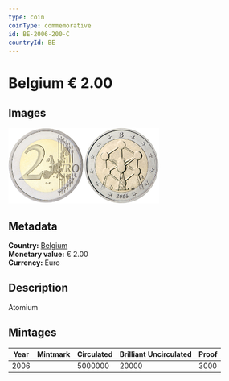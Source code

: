 ```yaml
---
type: coin
coinType: commemorative
id: BE-2006-200-C
countryId: BE
---
```


# Belgium € 2.00

## Images

<img src="../../Images/common-2002-200.png" height="150" alt="Front image"><img src="Images/BE-2006-200.png" height="150" alt="Back image">

## Metadata

**Country:** [Belgium](../../Countries/Belgium/index.md)\
**Monetary value:** € 2.00\
**Currency:** Euro

## Description
Atomium

## Mintages

| Year | Mintmark | Circulated | Brilliant Uncirculated | Proof |
| ---- | -------- | ---------- | ---------------------- | ----- |
| 2006 | | 5000000 | 20000 | 3000 |
